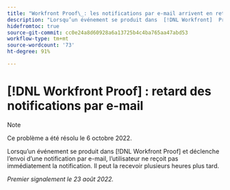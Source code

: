 ```yaml
---
title: "Workfront Proof\_: les notifications par e-mail arrivent en retard"
description: "Lorsqu’un événement se produit dans  [!DNL Workfront]  Proof et déclenche l’envoi d’une notification par e-mail, l’utilisateur ne reçoit pas immédiatement la notification. Il peut la recevoir plusieurs heures plus tard."
hidefromtoc: true
source-git-commit: cc0e24a8d60928a6a13725b4c4ba765aa47abd53
workflow-type: tm+mt
source-wordcount: '73'
ht-degree: 91%

---
```



# [!DNL Workfront Proof] : retard des notifications par e-mail

>[!NOTE]
>
>Ce problème a été résolu le 6 octobre 2022.

Lorsqu’un événement se produit dans [!DNL Workfront Proof] et déclenche l’envoi d’une notification par e-mail, l’utilisateur ne reçoit pas immédiatement la notification. Il peut la recevoir plusieurs heures plus tard.

_Premier signalement le 23 août 2022._

